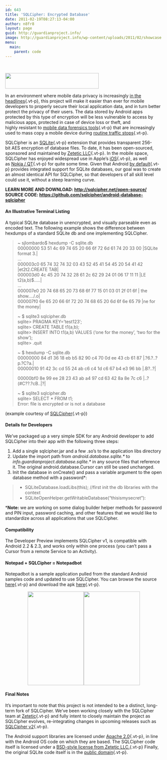 ```yaml
---
id: 643
title: 'SQLCipher: Encrypted Database'
date: 2011-02-19T08:27:13-04:00
author: n8fr8
layout: page
guid: http://guardianproject.info/
image: http://guardianproject.info/wp-content/uploads/2011/02/showcase.png
menu:
  main:
    parent: code
---
```

&nbsp;

<!--:-->

<!--:es-->

[<img class="alignnone size-medium wp-image-1329" title="logo-sqlcipher-android" src="https://guardianproject.info/wp-content/uploads/2011/02/logo-sqlcipher-android-300x50.png" alt="" width="300" height="50" srcset="https://guardianproject.info/wp-content/uploads/2011/02/logo-sqlcipher-android-300x50.png 300w, https://guardianproject.info/wp-content/uploads/2011/02/logo-sqlcipher-android.png 522w" sizes="(max-width: 300px) 100vw, 300px" />  
](https://guardianproject.info/wp-content/uploads/2011/02/logo-sqlcipher-android.png) 

In an environment where mobile data privacy is increasingly [in the headlines](http://www.reuters.com/article/2011/05/08/us-privacy-congress-idUSTRE7471SA20110508){.vt-p}, this project will make it easier than ever for mobile developers to properly secure their local application data, and in turn better protect the privacy of their users. The data stored by Android apps protected by this type of encryption will be less vulnerable to access by malicious apps, protected in case of device loss or theft, and highly resistant to [mobile data forensics tools](http://www.cellebrite.com/){.vt-p} that are increasingly used to mass copy a mobile device during [routine traffic stops](http://www.thenewspaper.com/news/34/3458.asp){.vt-p}.

SQLCipher is an [SQLite](http://sqlite.org/){.vt-p} extension that provides transparent 256-bit AES encryption of database files. To date, it has been open-sourced, sponsored and maintained by [Zetetic LLC](http://zetetic.net/){.vt-p}. In the mobile space, SQLCipher has enjoyed widespread use in Apple’s [iOS](http://sqlcipher.net/documentation/ios.html){.vt-p}, as well as [Nokia / QT](http://www.qtcentre.org/wiki/index.php?title=Building_QSQLITE_driver_with_AES-256_encryption_support){.vt-p} for quite some time. Given that Android [by default](http://developer.android.com/guide/topics/data/data-storage.html#db){.vt-p} provides integrated support for SQLite databases, our goal was to create an almost identical API for SQLCipher, so that developers of all skill level could use it, without a steep learning curve.

**LEARN MORE AND DOWNLOAD: [http://sqlcipher.net/open-source/  
](http://sqlcipher.net/open-source/) SOURCE CODE: <https://github.com/sqlcipher/android-database-sqlcipher>**

#### An Illustrative Terminal Listing

A typical SQLite database in unencrypted, and visually parseable even as encoded text. The following example shows the difference between hexdumps of a standard SQLite db and one implementing SQLCipher.

> ~ sjlombardo$ hexdump -C sqlite.db  
> 00000000 53 51 4c 69 74 65 20 66 6f 72 6d 61 74 20 33 00 |SQLite format 3.|  
> &#8230;  
> 000003c0 65 74 32 74 32 03 43 52 45 41 54 45 20 54 41 42 |et2t2.CREATE TAB|  
> 000003d0 4c 45 20 74 32 28 61 2c 62 29 24 01 06 17 11 11 |LE t2(a,b)$&#8230;..|  
> &#8230;  
> 000007e0 20 74 68 65 20 73 68 6f 77 15 01 03 01 2f 01 6f | the show&#8230;./.o|  
> 000007f0 6e 65 20 66 6f 72 20 74 68 65 20 6d 6f 6e 65 79 |ne for the money|
> 
> ~ $ sqlite3 sqlcipher.db  
> sqlite> PRAGMA KEY=&#8217;test123&#8242;;  
> sqlite> CREATE TABLE t1(a,b);  
> sqlite> INSERT INTO t1(a,b) VALUES (&#8216;one for the money&#8217;, &#8216;two for the show&#8217;);  
> sqlite> .quit
> 
> ~ $ hexdump -C sqlite.db  
> 00000000 84 d1 36 18 eb b5 82 90 c4 70 0d ee 43 cb 61 87 |.?6.?..?p.?C?a.|  
> 00000010 91 42 3c cd 55 24 ab c6 c4 1d c6 67 b4 e3 96 bb |.B<!--?U$???.?g??.?| ... 00000be0  dc 77 5c 6c de c6 d3 be  43 49 48 3e f3 02 94 a9  |?w\l??ӾCIH-->?..?|
> 
>  
> 00000bf0 8e 99 ee 28 23 43 ab a4 97 cd 63 42 8a 8e 7c c6 |..?(#C??.?cB..|?|
> 
> ~ $ sqlite3 sqlcipher.db  
> sqlite> SELECT * FROM t1;  
> Error: file is encrypted or is not a database

(example courtesy of [SQLCipher](http://sqlcipher.net/design){.vt-p})

#### Details for Developers

We&#8217;ve packaged up a very simple SDK for any Android developer to add SQLCipher into their app with the following three steps:

  1. Add a single sqlcipher.jar and a few .so&#8217;s to the application libs directory
  2. Update the import path from _android.database.sqlite.*_ to _info.guardianproject.database.sqlite.*_ in any source files that reference it. The original android.database.Cursor can still be used unchanged.
  3. Init the database in onCreate() and pass a variable argument to the open database method with a password*:

>   * SQLiteDatabase.loadLibs(this); //first init the db libraries with the context
>   * SQLiteOpenHelper.getWritableDatabase(“thisismysecret”):

***Note:** we are working on some dialog builder helper methods for password and PIN input, password caching, and other features that we would like to standardize across all applications that use SQLCipher.

#### Compatibility

The Developer Preview implements SQLCipher v1, is compatible with Android 2.2 & 2.3, and works only within one process (you can&#8217;t pass a Cursor from a remote Service to an Activity).

#### Notepad + SQLCipher = Notepadbot

Notepadbot is a sample application pulled from the standard Android samples code and updated to use SQLCipher. You can browse the source [here](https://github.com/guardianproject/notepadbot){.vt-p} and download the apk [here](https://github.com/guardianproject/notepadbot/Notepadbot-0.0.1c-dev.apk/qr_code){.vt-p}.

<p style="text-align: center;">
  <img class="alignnone" src="https://guardianproject.info/wp-content/uploads/2011/05/prompt.png" alt="" width="180" height="300" /><img class="alignnone" title="successful authentication" src="https://guardianproject.info/wp-content/uploads/2011/05/notes.png" alt="" width="180" height="300" />
</p>

#### Final Notes

It&#8217;s important to note that this project is not intended to be a distinct, long-term fork of SQLCipher. We&#8217;ve been working closely with the SQLCipher team at [Zetetic](http://zetetic.net/){.vt-p} and fully intent to closely maintain the project as SQLCipher evolves, re-integrating changes in upcoming releases such as [SQLCipher v2](https://github.com/sjlombardo/sqlcipher/tree/v2beta){.vt-p}.

The Android support libraries are licensed under [Apache 2.0](https://github.com/guardianproject/android-database-sqlcipher/blob/master/LICENSE){.vt-p}, in line with the Android OS code on which they are based. The SQLCipher code itself is licensed under a [BSD-style license from Zetetic LLC.](https://github.com/guardianproject/android-database-sqlcipher/blob/master/SQLCIPHER_LICENSE){.vt-p} Finally, the original SQLite code itself is in the [public domain](http://www.sqlite.org/copyright.html){.vt-p}.

<!--:-->